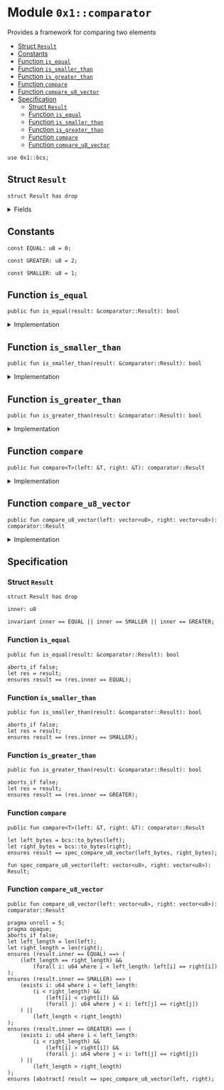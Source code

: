 
<a id="0x1_comparator"></a>

# Module `0x1::comparator`

Provides a framework for comparing two elements


-  [Struct `Result`](#0x1_comparator_Result)
-  [Constants](#@Constants_0)
-  [Function `is_equal`](#0x1_comparator_is_equal)
-  [Function `is_smaller_than`](#0x1_comparator_is_smaller_than)
-  [Function `is_greater_than`](#0x1_comparator_is_greater_than)
-  [Function `compare`](#0x1_comparator_compare)
-  [Function `compare_u8_vector`](#0x1_comparator_compare_u8_vector)
-  [Specification](#@Specification_1)
    -  [Struct `Result`](#@Specification_1_Result)
    -  [Function `is_equal`](#@Specification_1_is_equal)
    -  [Function `is_smaller_than`](#@Specification_1_is_smaller_than)
    -  [Function `is_greater_than`](#@Specification_1_is_greater_than)
    -  [Function `compare`](#@Specification_1_compare)
    -  [Function `compare_u8_vector`](#@Specification_1_compare_u8_vector)


<pre><code>use 0x1::bcs;
</code></pre>



<a id="0x1_comparator_Result"></a>

## Struct `Result`



<pre><code>struct Result has drop
</code></pre>



<details>
<summary>Fields</summary>


<dl>
<dt>
<code>inner: u8</code>
</dt>
<dd>

</dd>
</dl>


</details>

<a id="@Constants_0"></a>

## Constants


<a id="0x1_comparator_EQUAL"></a>



<pre><code>const EQUAL: u8 &#61; 0;
</code></pre>



<a id="0x1_comparator_GREATER"></a>



<pre><code>const GREATER: u8 &#61; 2;
</code></pre>



<a id="0x1_comparator_SMALLER"></a>



<pre><code>const SMALLER: u8 &#61; 1;
</code></pre>



<a id="0x1_comparator_is_equal"></a>

## Function `is_equal`



<pre><code>public fun is_equal(result: &amp;comparator::Result): bool
</code></pre>



<details>
<summary>Implementation</summary>


<pre><code>public fun is_equal(result: &amp;Result): bool &#123;
    result.inner &#61;&#61; EQUAL
&#125;
</code></pre>



</details>

<a id="0x1_comparator_is_smaller_than"></a>

## Function `is_smaller_than`



<pre><code>public fun is_smaller_than(result: &amp;comparator::Result): bool
</code></pre>



<details>
<summary>Implementation</summary>


<pre><code>public fun is_smaller_than(result: &amp;Result): bool &#123;
    result.inner &#61;&#61; SMALLER
&#125;
</code></pre>



</details>

<a id="0x1_comparator_is_greater_than"></a>

## Function `is_greater_than`



<pre><code>public fun is_greater_than(result: &amp;comparator::Result): bool
</code></pre>



<details>
<summary>Implementation</summary>


<pre><code>public fun is_greater_than(result: &amp;Result): bool &#123;
    result.inner &#61;&#61; GREATER
&#125;
</code></pre>



</details>

<a id="0x1_comparator_compare"></a>

## Function `compare`



<pre><code>public fun compare&lt;T&gt;(left: &amp;T, right: &amp;T): comparator::Result
</code></pre>



<details>
<summary>Implementation</summary>


<pre><code>public fun compare&lt;T&gt;(left: &amp;T, right: &amp;T): Result &#123;
    let left_bytes &#61; bcs::to_bytes(left);
    let right_bytes &#61; bcs::to_bytes(right);

    compare_u8_vector(left_bytes, right_bytes)
&#125;
</code></pre>



</details>

<a id="0x1_comparator_compare_u8_vector"></a>

## Function `compare_u8_vector`



<pre><code>public fun compare_u8_vector(left: vector&lt;u8&gt;, right: vector&lt;u8&gt;): comparator::Result
</code></pre>



<details>
<summary>Implementation</summary>


<pre><code>public fun compare_u8_vector(left: vector&lt;u8&gt;, right: vector&lt;u8&gt;): Result &#123;
    let left_length &#61; vector::length(&amp;left);
    let right_length &#61; vector::length(&amp;right);

    let idx &#61; 0;

    while (idx &lt; left_length &amp;&amp; idx &lt; right_length) &#123;
        let left_byte &#61; &#42;vector::borrow(&amp;left, idx);
        let right_byte &#61; &#42;vector::borrow(&amp;right, idx);

        if (left_byte &lt; right_byte) &#123;
            return Result &#123; inner: SMALLER &#125;
        &#125; else if (left_byte &gt; right_byte) &#123;
            return Result &#123; inner: GREATER &#125;
        &#125;;
        idx &#61; idx &#43; 1;
    &#125;;

    if (left_length &lt; right_length) &#123;
        Result &#123; inner: SMALLER &#125;
    &#125; else if (left_length &gt; right_length) &#123;
        Result &#123; inner: GREATER &#125;
    &#125; else &#123;
        Result &#123; inner: EQUAL &#125;
    &#125;
&#125;
</code></pre>



</details>

<a id="@Specification_1"></a>

## Specification


<a id="@Specification_1_Result"></a>

### Struct `Result`


<pre><code>struct Result has drop
</code></pre>



<dl>
<dt>
<code>inner: u8</code>
</dt>
<dd>

</dd>
</dl>



<pre><code>invariant inner &#61;&#61; EQUAL &#124;&#124; inner &#61;&#61; SMALLER &#124;&#124; inner &#61;&#61; GREATER;
</code></pre>



<a id="@Specification_1_is_equal"></a>

### Function `is_equal`


<pre><code>public fun is_equal(result: &amp;comparator::Result): bool
</code></pre>




<pre><code>aborts_if false;
let res &#61; result;
ensures result &#61;&#61; (res.inner &#61;&#61; EQUAL);
</code></pre>



<a id="@Specification_1_is_smaller_than"></a>

### Function `is_smaller_than`


<pre><code>public fun is_smaller_than(result: &amp;comparator::Result): bool
</code></pre>




<pre><code>aborts_if false;
let res &#61; result;
ensures result &#61;&#61; (res.inner &#61;&#61; SMALLER);
</code></pre>



<a id="@Specification_1_is_greater_than"></a>

### Function `is_greater_than`


<pre><code>public fun is_greater_than(result: &amp;comparator::Result): bool
</code></pre>




<pre><code>aborts_if false;
let res &#61; result;
ensures result &#61;&#61; (res.inner &#61;&#61; GREATER);
</code></pre>



<a id="@Specification_1_compare"></a>

### Function `compare`


<pre><code>public fun compare&lt;T&gt;(left: &amp;T, right: &amp;T): comparator::Result
</code></pre>




<pre><code>let left_bytes &#61; bcs::to_bytes(left);
let right_bytes &#61; bcs::to_bytes(right);
ensures result &#61;&#61; spec_compare_u8_vector(left_bytes, right_bytes);
</code></pre>




<a id="0x1_comparator_spec_compare_u8_vector"></a>


<pre><code>fun spec_compare_u8_vector(left: vector&lt;u8&gt;, right: vector&lt;u8&gt;): Result;
</code></pre>



<a id="@Specification_1_compare_u8_vector"></a>

### Function `compare_u8_vector`


<pre><code>public fun compare_u8_vector(left: vector&lt;u8&gt;, right: vector&lt;u8&gt;): comparator::Result
</code></pre>




<pre><code>pragma unroll &#61; 5;
pragma opaque;
aborts_if false;
let left_length &#61; len(left);
let right_length &#61; len(right);
ensures (result.inner &#61;&#61; EQUAL) &#61;&#61;&gt; (
    (left_length &#61;&#61; right_length) &amp;&amp;
        (forall i: u64 where i &lt; left_length: left[i] &#61;&#61; right[i])
);
ensures (result.inner &#61;&#61; SMALLER) &#61;&#61;&gt; (
    (exists i: u64 where i &lt; left_length:
        (i &lt; right_length) &amp;&amp;
            (left[i] &lt; right[i]) &amp;&amp;
            (forall j: u64 where j &lt; i: left[j] &#61;&#61; right[j])
    ) &#124;&#124;
        (left_length &lt; right_length)
);
ensures (result.inner &#61;&#61; GREATER) &#61;&#61;&gt; (
    (exists i: u64 where i &lt; left_length:
        (i &lt; right_length) &amp;&amp;
            (left[i] &gt; right[i]) &amp;&amp;
            (forall j: u64 where j &lt; i: left[j] &#61;&#61; right[j])
    ) &#124;&#124;
        (left_length &gt; right_length)
);
ensures [abstract] result &#61;&#61; spec_compare_u8_vector(left, right);
</code></pre>


[move-book]: https://aptos.dev/move/book/SUMMARY
